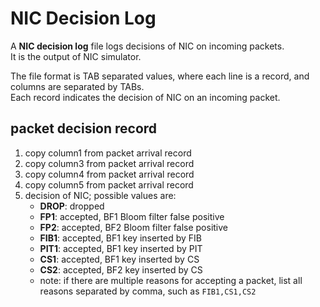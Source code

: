 # NIC Decision Log

A **NIC decision log** file logs decisions of NIC on incoming packets.  
It is the output of NIC simulator.

The file format is TAB separated values, where each line is a record, and columns are separated by TABs.  
Each record indicates the decision of NIC on an incoming packet.

## packet decision record

1.  copy column1 from packet arrival record
2.  copy column3 from packet arrival record
3.  copy column4 from packet arrival record
4.  copy column5 from packet arrival record
5.  decision of NIC; possible values are:
	* **DROP**: dropped
    * **FP1**: accepted, BF1 Bloom filter false positive
	* **FP2**: accepted, BF2 Bloom filter false positive
	* **FIB1**: accepted, BF1 key inserted by FIB
	* **PIT1**: accepted, BF1 key inserted by PIT
	* **CS1**: accepted, BF1 key inserted by CS
	* **CS2**: accepted, BF2 key inserted by CS
	* note: if there are multiple reasons for accepting a packet, list all reasons separated by comma, such as `FIB1,CS1,CS2`
